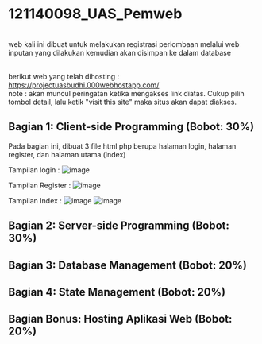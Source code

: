 # 121140098_UAS_Pemweb
<br>web kali ini dibuat untuk melakukan registrasi perlombaan melalui web
<br>inputan yang dilakukan kemudian akan disimpan ke dalam database

<br>berikut web yang telah dihosting : https://projectuasbudhi.000webhostapp.com/
<br>note : akan muncul peringatan ketika mengakses link diatas. Cukup pilih tombol detail, lalu ketik "visit this site" maka situs akan dapat diakses.

## Bagian 1: Client-side Programming (Bobot: 30%)

Pada bagian ini, dibuat 3 file html php berupa halaman login, halaman register, dan halaman utama (index)

Tampilan login :
![image](https://github.com/Benedictus-Budhi-098/121140098_UAS_Pemweb/assets/146206806/31086703-42d0-4309-a527-9c2275f623a8)

Tampilan Register :
![image](https://github.com/Benedictus-Budhi-098/121140098_UAS_Pemweb/assets/146206806/8d977717-fcfc-4431-9d10-7d7c422180e2)

Tampilan Index :
![image](https://github.com/Benedictus-Budhi-098/121140098_UAS_Pemweb/assets/146206806/8ff3d420-56c0-4fed-b39a-6e3ee78047e2)
![image](https://github.com/Benedictus-Budhi-098/121140098_UAS_Pemweb/assets/146206806/f75f984e-3fb5-4db7-8f36-9fdf860208ef)




## Bagian 2: Server-side Programming (Bobot: 30%)
## Bagian 3: Database Management (Bobot: 20%)
## Bagian 4: State Management (Bobot: 20%)
## Bagian Bonus: Hosting Aplikasi Web (Bobot: 20%)
